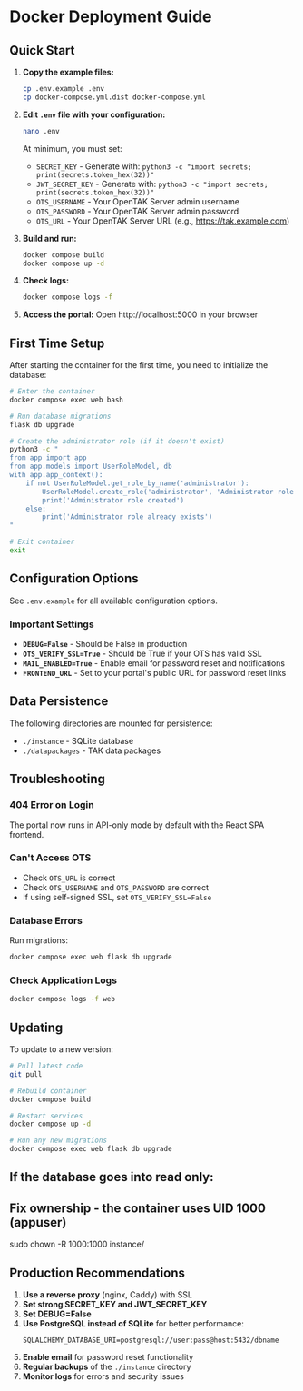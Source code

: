 # Docker Deployment Guide

## Quick Start

1. **Copy the example files:**
   ```bash
   cp .env.example .env
   cp docker-compose.yml.dist docker-compose.yml
   ```

2. **Edit `.env` file with your configuration:**
   ```bash
   nano .env
   ```

   At minimum, you must set:
   - `SECRET_KEY` - Generate with: `python3 -c "import secrets; print(secrets.token_hex(32))"`
   - `JWT_SECRET_KEY` - Generate with: `python3 -c "import secrets; print(secrets.token_hex(32))"`
   - `OTS_USERNAME` - Your OpenTAK Server admin username
   - `OTS_PASSWORD` - Your OpenTAK Server admin password
   - `OTS_URL` - Your OpenTAK Server URL (e.g., https://tak.example.com)

3. **Build and run:**
   ```bash
   docker compose build
   docker compose up -d
   ```

4. **Check logs:**
   ```bash
   docker compose logs -f
   ```

5. **Access the portal:**
   Open http://localhost:5000 in your browser

## First Time Setup

After starting the container for the first time, you need to initialize the database:

```bash
# Enter the container
docker compose exec web bash

# Run database migrations
flask db upgrade

# Create the administrator role (if it doesn't exist)
python3 -c "
from app import app
from app.models import UserRoleModel, db
with app.app_context():
    if not UserRoleModel.get_role_by_name('administrator'):
        UserRoleModel.create_role('administrator', 'Administrator role')
        print('Administrator role created')
    else:
        print('Administrator role already exists')
"

# Exit container
exit
```

## Configuration Options

See `.env.example` for all available configuration options.

### Important Settings


- **`DEBUG=False`** - Should be False in production
- **`OTS_VERIFY_SSL=True`** - Should be True if your OTS has valid SSL
- **`MAIL_ENABLED=True`** - Enable email for password reset and notifications
- **`FRONTEND_URL`** - Set to your portal's public URL for password reset links

## Data Persistence

The following directories are mounted for persistence:
- `./instance` - SQLite database
- `./datapackages` - TAK data packages

## Troubleshooting

### 404 Error on Login

The portal now runs in API-only mode by default with the React SPA frontend.

### Can't Access OTS

- Check `OTS_URL` is correct
- Check `OTS_USERNAME` and `OTS_PASSWORD` are correct
- If using self-signed SSL, set `OTS_VERIFY_SSL=False`

### Database Errors

Run migrations:
```bash
docker compose exec web flask db upgrade
```

### Check Application Logs

```bash
docker compose logs -f web
```

## Updating

To update to a new version:

```bash
# Pull latest code
git pull

# Rebuild container
docker compose build

# Restart services
docker compose up -d

# Run any new migrations
docker compose exec web flask db upgrade
```

## If the database goes into read only: 

## Fix ownership - the container uses UID 1000 (appuser)
sudo chown -R 1000:1000 instance/


## Production Recommendations

1. **Use a reverse proxy** (nginx, Caddy) with SSL
2. **Set strong SECRET_KEY and JWT_SECRET_KEY**
3. **Set DEBUG=False**
4. **Use PostgreSQL instead of SQLite** for better performance:
   ```
   SQLALCHEMY_DATABASE_URI=postgresql://user:pass@host:5432/dbname
   ```
5. **Enable email** for password reset functionality
6. **Regular backups** of the `./instance` directory
7. **Monitor logs** for errors and security issues
